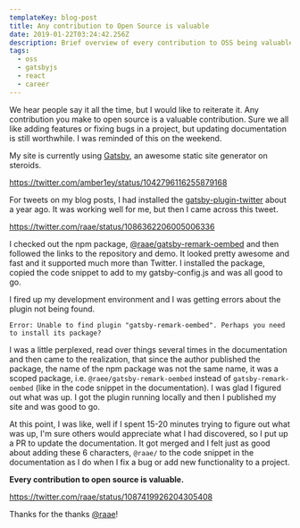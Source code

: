 ```yaml
---
templateKey: blog-post
title: Any contribution to Open Source is valuable
date: 2019-01-22T03:24:42.256Z
description: Brief overview of every contribution to OSS being valuable.
tags:
  - oss
  - gatsbyjs
  - react
  - career
---
```

We hear people say it all the time, but I would like to reiterate it. Any contribution you make to open source is a valuable contribution. Sure we all like adding features or fixing bugs in a project, but updating documentation is still worthwhile. I was reminded of this on the weekend.

My site is currently using [Gatsby](https://gatsbyjs.org), an awesome static site generator on steroids.

https://twitter.com/amber1ey/status/1042796116255879168

For tweets on my blog posts, I had installed the [gatsby-plugin-twitter](https://www.gatsbyjs.org/packages/gatsby-plugin-twitter/) about a year ago. It was working well for me, but then I came across this tweet.

https://twitter.com/raae/status/1086362206005006336

I checked out the npm package, [@raae/gatsby-remark-oembed](https://www.npmjs.com/package/@raae/gatsby-remark-oembed) and then followed the links to the repository and demo. It looked pretty awesome and fast and it supported much more than Twitter. I installed the package, copied the code snippet to add to my gatsby-config.js and was all good to go.

I fired up my development environment and I was getting errors about the plugin not being found.

```
Error: Unable to find plugin "gatsby-remark-oembed". Perhaps you need to install its package?
```

I was a little perplexed, read over things several times in the documentation and then came to the realization, that since the author published the package, the name of the npm package was not the same name, it was a scoped package, i.e. `@raee/gatsby-remark-oembed` instead of `gatsby-remark-oembed` (like in the code snippet in the documentation). I was glad I figured out what was up. I got the plugin running locally and then I published my site and was good to go.

At this point, I was like, well if I spent 15-20 minutes trying to figure out what was up, I'm sure others would appreciate what I had discovered, so I put up a PR to update the documentation. It got merged and I felt just as good about adding these 6 characters, `@raae/` to the code snippet in the documentation as I do when I fix a bug or add new functionality to a project.

**Every contribution to open source is valuable.**

https://twitter.com/raae/status/1087419926204305408

Thanks for the thanks [@raae](https://twitter.com/raae)!

